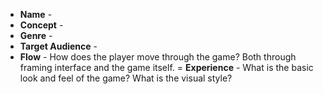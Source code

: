- **Name** - 
- **Concept** - 
- **Genre** - 
- **Target Audience** - 
- **Flow** - How does the player move through the game?   Both through framing interface and the game itself.
= **Experience** - What is the basic look and feel of the game?  What is the visual style?
